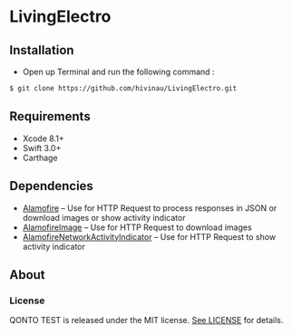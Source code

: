 # LivingElectro
## Installation

- Open up Terminal and run the following command :

```bash
$ git clone https://github.com/hivinau/LivingElectro.git
```
 
## Requirements

- Xcode 8.1+
- Swift 3.0+
- Carthage

## Dependencies

- [Alamofire](https://github.com/Alamofire/Alamofire) &ndash; Use for HTTP Request to process responses in JSON or download images or show activity indicator
- [AlamofireImage](https://github.com/Alamofire/AlamofireImage) &ndash; Use for HTTP Request to download images
- [AlamofireNetworkActivityIndicator](https://github.com/Alamofire/AlamofireNetworkActivityIndicator) &ndash; Use for HTTP Request to show activity indicator

## About
### License

QONTO TEST is released under the MIT license. [See LICENSE](https://github.com/hivinau/LivingElectro/blob/master/LICENSE) for details.
